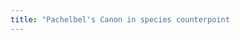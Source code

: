 ```yaml
---
title: "Pachelbel's Canon in species counterpoint
---
```



<div id="score"></div>
<script>
makeInteractive("score", `
%%staves{1 2 3 4}
Q:1/4=60
M:4/4
L:1/8
K:D
V:1
GG' F'F EB EE'|F'F EE' D'D CC' | BB' A'A G3/2E'/2 AA | A2 z2z4|]
V:2 
D'3 D' D'2 C'2 | D'D CC' BB, A,A| GG' F'F EB EE'|A2 z2z4 |]
V:3
B'2 D''A'B'2 A'2 | A'2 A>G F2 F'>E'|D'3 D' D'2 C'2|D'2 z2 z4|]
V:4 clef=bass
G,,2 D,,2 G,,2 A,,2 | D,2 A,,2 B,,2 F,,2 |G,,2 D,,2 G,,2 A,,2 | D,2 z2 z4 |]
`);
</script>
